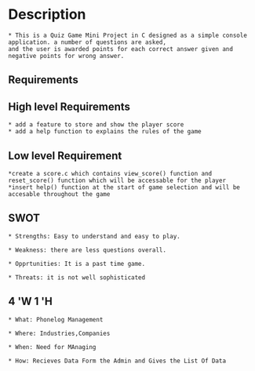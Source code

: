 
# Description

    * This is a Quiz Game Mini Project in C designed as a simple console application. a number of questions are asked, 
    and the user is awarded points for each correct answer given and negative points for wrong answer.

## Requirements

## High level Requirements

    * add a feature to store and show the player score
    * add a help function to explains the rules of the game

## Low level Requirement

    *create a score.c which contains view_score() function and  reset_score() function which will be accessable for the player
    *insert help() function at the start of game selection and will be accesable throughout the game

## SWOT


    * Strengths: Easy to understand and easy to play.

    * Weakness: there are less questions overall.

    * Opprtunities: It is a past time game.

    * Threats: it is not well sophisticated

## 4 'W 1 'H

    

    * What: Phonelog Management

    * Where: Industries,Companies

    * When: Need for MAnaging

    * How: Recieves Data Form the Admin and Gives the List Of Data

